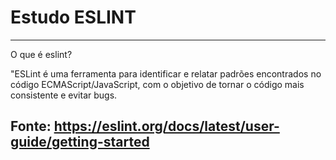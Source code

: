 # Estudo  ESLINT

----
O que é eslint?


"ESLint é uma ferramenta para identificar e relatar padrões encontrados no código ECMAScript/JavaScript, com o objetivo de tornar o código mais consistente e evitar bugs. 

Fonte: https://eslint.org/docs/latest/user-guide/getting-started
----
